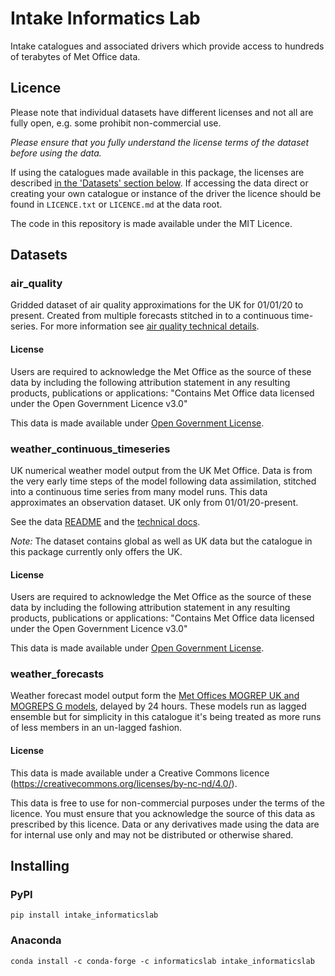 # Intake Informatics Lab

Intake catalogues and associated drivers which provide access to hundreds of terabytes of Met Office data.

## Licence

Please note that individual datasets have different licenses and not all are fully open, e.g. some prohibit non-commercial use.

*Please ensure that you fully understand the license terms of the dataset before using the data.*

If using the catalogues made available in this package, the licenses are described [in the 'Datasets' section below](#datasets).
If accessing the data direct or creating your own catalogue or instance of the driver the licence should be found in `LICENCE.txt` or `LICENCE.md` at the data root.

The code in this repository is made available under the MIT Licence.

## Datasets

### air_quality

Gridded dataset of air quality approximations for the UK for 01/01/20 to present. Created from multiple forecasts stitched in to a continuous time-series. For more information see [air quality technical details](https://metdatasa.blob.core.windows.net/covid19-response/README_data_air_quality.html).

#### License
Users are required to acknowledge the Met Office as the source of these data by including the following attribution statement in any resulting products, publications or applications:
"Contains Met Office data licensed under the Open Government Licence v3.0"

This data is made available under [Open Government License](http://www.nationalarchives.gov.uk/doc/open-government-licence/version/3/).

### weather_continuous_timeseries

UK numerical weather model output from the UK Met Office. Data is from the very early time steps of the model following data assimilation, stitched into a continuous time series from many model runs. This data approximates an observation dataset. UK only from 01/01/20-present.

See the data [README](https://metdatasa.blob.core.windows.net/covid19-response/README_data.html) and the [technical docs](https://metdatasa.blob.core.windows.net/covid19-response/README_data_processing.pdf).

*Note:* The dataset contains global as well as UK data but the catalogue in this package currently only offers the UK. 


#### License
Users are required to acknowledge the Met Office as the source of these data by including the following attribution statement in any resulting products, publications or applications:
"Contains Met Office data licensed under the Open Government Licence v3.0"

This data is made available under [Open Government License](http://www.nationalarchives.gov.uk/doc/open-government-licence/version/3/).


### weather_forecasts

Weather forecast model output form the [Met Offices MOGREP UK and MOGREPS G models](https://www.metoffice.gov.uk/research/weather/ensemble-forecasting/mogreps), delayed by 24 hours. These models run as lagged ensemble but for simplicity in this catalogue it's being treated as more runs of less members in an un-lagged fashion.

#### License
This data is made available under a Creative Commons licence (https://creativecommons.org/licenses/by-nc-nd/4.0/).

This data is free to use for non-commercial purposes under the terms of the licence.
You must ensure that you acknowledge the source of this data as prescribed by this licence.
Data or any derivatives made using the data are for internal use only and may not be distributed or otherwise shared.


## Installing

### PyPI

```shell
pip install intake_informaticslab
```

### Anaconda

```shell
conda install -c conda-forge -c informaticslab intake_informaticslab
```
